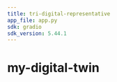 ```yaml
---
title: tri-digital-representative
app_file: app.py
sdk: gradio
sdk_version: 5.44.1
---
```

# my-digital-twin